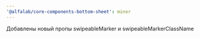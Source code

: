 ```yaml
---
'@alfalab/core-components-bottom-sheet': minor
---
```


Добавлены новый пропы swipeableMarker и swipeableMarkerClassName
